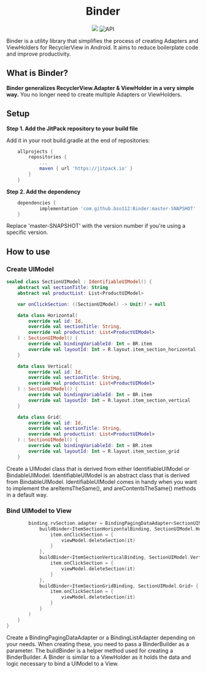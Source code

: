 <h1 align="center">Binder</h1>

<p align="center">
<img src="https://img.shields.io/badge/-Android-FA7343?style=flat&logo=Android"/>
<img alt="API" src="https://img.shields.io/badge/API-21%2B-brightgreen.svg?style=flat"/>
</p>

Binder is a utility library that simplifies the process of creating Adapters and ViewHolders for RecyclerView in Android. It aims to reduce boilerplate code and improve productivity.

## What is Binder?
**Binder generalizes RecyclerView.Adapter & ViewHolder in a very simple way.**
You no longer need to create multiple Adapters or ViewHolders.

## Setup

**Step 1. Add the JitPack repository to your build file**

Add it in your root build.gradle at the end of repositories:

```groovy
	allprojects {
		repositories {
			...
			maven { url 'https://jitpack.io' }
		}
	}
```
 
**Step 2. Add the dependency**
```groovy
	dependencies {
	        implementation 'com.github.bso112:Binder:master-SNAPSHOT'
	}
```
Replace 'master-SNAPSHOT' with the version number if you're using a specific version.
## How to use
### Create UIModel
```kotlin
sealed class SectionUIModel : IdentifiableUIModel() {
    abstract val sectionTitle: String
    abstract val productList: List<ProductUIModel>

    var onClickSection: ((SectionUIModel) -> Unit)? = null

    data class Horizontal(
        override val id: Id,
        override val sectionTitle: String,
        override val productList: List<ProductUIModel>
    ) : SectionUIModel() {
        override val bindingVariableId: Int = BR.item
        override val layoutId: Int = R.layout.item_section_horizontal
    }

    data class Vertical(
        override val id: Id,
        override val sectionTitle: String,
        override val productList: List<ProductUIModel>
    ) : SectionUIModel() {
        override val bindingVariableId: Int = BR.item
        override val layoutId: Int = R.layout.item_section_vertical
    }

    data class Grid(
        override val id: Id,
        override val sectionTitle: String,
        override val productList: List<ProductUIModel>
    ) : SectionUIModel() {
        override val bindingVariableId: Int = BR.item
        override val layoutId: Int = R.layout.item_section_grid
    }
```
Create a UIModel class that is derived from either IdentifiableUIModel or BindableUIModel. 
IdentifiableUIModel is an abstract class that is derived from BindableUIModel.
IdentifiableUIModel comes in handy when you want to implement the areItemsTheSame(), and areContentsTheSame() methods in a default way.
</br>
### Bind UIModel to View
```kotlin
        binding.rvSection.adapter = BindingPagingDataAdapter<SectionUIModel>(
            buildBinder<ItemSectionHorizontalBinding, SectionUIModel.Horizontal> { item ->
                item.onClickSection = {
                    viewModel.deleteSection(it)
                }
            },
            buildBinder<ItemSectionVerticalBinding, SectionUIModel.Vertical> { item ->
                item.onClickSection = {
                    viewModel.deleteSection(it)
                }
            },
            buildBinder<ItemSectionGridBinding, SectionUIModel.Grid> { item ->
                item.onClickSection = {
                    viewModel.deleteSection(it)
                }
            }
        )
    }
}
```
Create a BindingPagingDataAdapter or a BindingListAdapter depending on your needs. 
When creating these, you need to pass a BinderBuilder as a parameter. 
The buildBinder is a helper method used for creating a BinderBuilder. 
A Binder is similar to a ViewHolder as it holds the data and logic necessary to bind a UIModel to a View.


